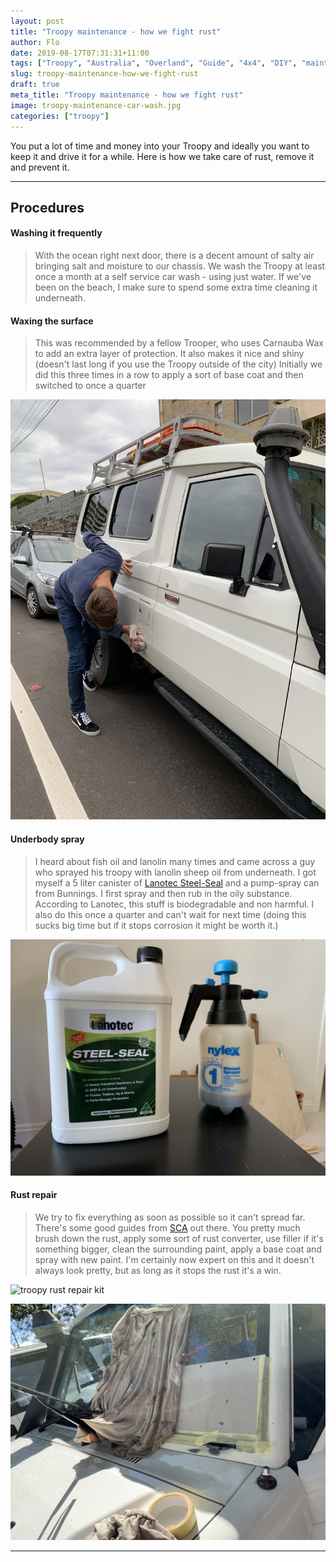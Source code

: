 ```yaml
---
layout: post
title: "Troopy maintenance - how we fight rust"
author: Flo
date: 2019-08-17T07:31:31+11:00
tags: ["Troopy", "Australia", "Overland", "Guide", "4x4", "DIY", "maintenance"]
slug: troopy-maintenance-how-we-fight-rust
draft: true
meta_title: "Troopy maintenance - how we fight rust"
image: troopy-maintenance-car-wash.jpg
categories: ["troopy"]
---
```


You put a lot of time and money into your Troopy and ideally you want to keep it and drive it for a while. Here is how we take care of rust, remove it and prevent it.<!-- end -->

---

## Procedures

#### Washing it frequently

> With the ocean right next door, there is a decent amount of salty air bringing salt and moisture to our chassis. We wash the Troopy at least once a month at a self service car wash - using just water.
> If we've been on the beach, I make sure to spend some extra time cleaning it underneath.

#### Waxing the surface

> This was recommended by a fellow Trooper, who uses Carnauba Wax to add an extra layer of protection. It also makes it nice and shiny (doesn't last long if you use the Troopy outside of the city)
> Initially we did this three times in a row to apply a sort of base coat and then switched to once a quarter

![applying troopy wax coat](./troopy-maintenance-applying-wax-coat.jpg)

#### Underbody spray

> I heard about fish oil and lanolin many times and came across a guy who sprayed his troopy with lanolin sheep oil from underneath. I got myself a 5 liter canister of [Lanotec Steel-Seal](https://www.lanotec.com.au/product/steel-seal-australia/) and a pump-spray can from Bunnings. I first spray and then rub in the oily substance. According to Lanotec, this stuff is biodegradable and non harmful.
> I also do this once a quarter and can't wait for next time (doing this sucks big time but if it stops corrosion it might be worth it.)

![troopy maintenance steel seal](./troopy-maintenance-steel-seal.jpg)

#### Rust repair

> We try to fix everything as soon as possible so it can't spread far. There's some good guides from [SCA](https://www.supercheapauto.com.au/blog/buying-guides/paint-and-body-repair/rust-repair.html) out there.
> You pretty much brush down the rust, apply some sort of rust converter, use filler if it's something bigger, clean the surrounding paint, apply a base coat and spray with new paint.
> I'm certainly now expert on this and it doesn't always look pretty, but as long as it stops the rust it's a win.

![troopy rust repair kit](./troopy-maintenance-rust-repair.jpg)

![troopy rust repair](./troopy-maintenance-fixing-rust.jpg)

---
